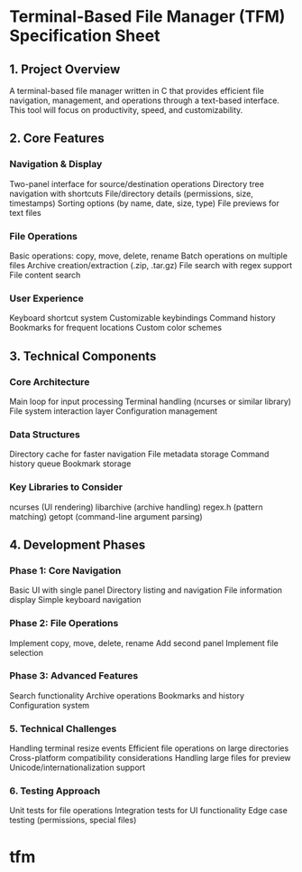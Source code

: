 # Terminal-Based File Manager (TFM) Specification Sheet
## 1. Project Overview
A terminal-based file manager written in C that provides efficient file navigation, management, and operations through a text-based interface. This tool will focus on productivity, speed, and customizability.

## 2. Core Features
### Navigation & Display
Two-panel interface for source/destination operations 
Directory tree navigation with shortcuts 
File/directory details (permissions, size, timestamps) 
Sorting options (by name, date, size, type) 
File previews for text files 

### File Operations
Basic operations: copy, move, delete, rename
Batch operations on multiple files
Archive creation/extraction (.zip, .tar.gz)
File search with regex support
File content search

### User Experience
Keyboard shortcut system
Customizable keybindings
Command history
Bookmarks for frequent locations
Custom color schemes

## 3. Technical Components
### Core Architecture
Main loop for input processing
Terminal handling (ncurses or similar library)
File system interaction layer
Configuration management

### Data Structures
Directory cache for faster navigation
File metadata storage
Command history queue
Bookmark storage

### Key Libraries to Consider
ncurses (UI rendering)
libarchive (archive handling)
regex.h (pattern matching)
getopt (command-line argument parsing)

## 4. Development Phases
### Phase 1: Core Navigation
Basic UI with single panel
Directory listing and navigation
File information display
Simple keyboard navigation

### Phase 2: File Operations
Implement copy, move, delete, rename
Add second panel
Implement file selection

### Phase 3: Advanced Features
Search functionality
Archive operations
Bookmarks and history
Configuration system

### 5. Technical Challenges
Handling terminal resize events
Efficient file operations on large directories
Cross-platform compatibility considerations
Handling large files for preview
Unicode/internationalization support

### 6. Testing Approach
Unit tests for file operations
Integration tests for UI functionality
Edge case testing (permissions, special files)
# tfm
